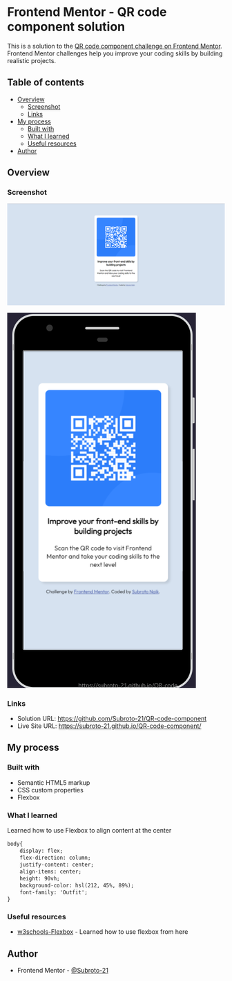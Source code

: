 # Frontend Mentor - QR code component solution

This is a solution to the [QR code component challenge on Frontend Mentor](https://www.frontendmentor.io/challenges/qr-code-component-iux_sIO_H). Frontend Mentor challenges help you improve your coding skills by building realistic projects. 

## Table of contents

- [Overview](#overview)
  - [Screenshot](#screenshot)
  - [Links](#links)
- [My process](#my-process)
  - [Built with](#built-with)
  - [What I learned](#what-i-learned)
  - [Useful resources](#useful-resources)
- [Author](#author)

## Overview

### Screenshot

![Desktop](./Desktop.png)

![Mobile](./Mobile.png)

### Links

- Solution URL: https://github.com/Subroto-21/QR-code-component
- Live Site URL: https://subroto-21.github.io/QR-code-component/

## My process

### Built with

- Semantic HTML5 markup
- CSS custom properties
- Flexbox

### What I learned

Learned how to use Flexbox to align content at the center
```
body{
    display: flex;
    flex-direction: column;
    justify-content: center;
    align-items: center;
    height: 90vh;
    background-color: hsl(212, 45%, 89%);
    font-family: 'Outfit';
}
```

### Useful resources

- [w3schools-Flexbox](https://www.w3schools.com/css/css3_flexbox.asp) - Learned how to use flexbox from here

## Author
- Frontend Mentor - [@Subroto-21](https://www.frontendmentor.io/profile/Subroto-21)


